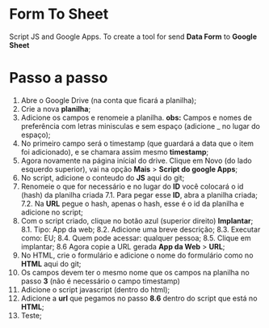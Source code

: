 # Form To Sheet
Script JS and Google Apps.
To create a tool for send **Data Form** to **Google Sheet**

# Passo a passo
 1. Abre o Google Drive (na conta que ficará a planilha);
 2. Crie a nova **planilha**;
 3. Adicione os campos e renomeie a planilha. **obs:** Campos e nomes de preferência com letras minisculas e sem espaço (adicione _ no lugar do espaço);
 4. No primeiro campo será o timestamp (que guardará a data que o item foi adicionado), e se chamara assim mesmo **timestamp**;
 5. Agora novamente na página inícial do drive. Clique em Novo (do lado esquerdo superior), vai na opção **Mais** > **Script do google Apps**;
 6. No script, adicione o conteudo do **JS** aqui do git;
 7. Renomeie o que for necessário e no lugar do **ID** você colocará o id (hash) da planilha criada
 	 7.1. Para pegar esse **ID**, abra a planilha criada;
   7.2. Na **URL** pegue o hash, apenas o hash, esse é o id da planilha e adicione no script;
 8. Com o script criado, clique no botão azul (superior direito) **Implantar**;
  8.1. Tipo: App da web;
  8.2. Adicione uma breve descrição;
  8.3. Executar como: EU;
  8.4. Quem pode acessar: qualquer pessoa;
  8.5. Clique em implantar;
  8.6 Agora copie a URL gerada **App da Web** > **URL**;
 9. No HTML, crie o formulário e adicione o nome do formulário como no **HTML** aqui do git;
 10. Os campos devem ter o mesmo nome que os campos na planilha no passo **3** (não é necessário o campo timestamp)
 111. Adicione o script javascript (dentro do html);
 12. Adicione a **url** que pegamos no passo **8.6** dentro do script que está no **HTML**;
 13. Teste;
